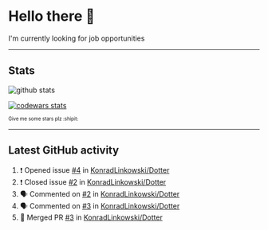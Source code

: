 # Hello there 👋
I'm currently looking for job opportunities

---

## Stats
![github stats][github stats]

[![codewars stats][codewars stats]][codewars url]

<sub><sub>Give me some stars plz :shipit:</sub></sub>

---

## Latest GitHub activity
<!--START_SECTION:activity-->
1. ❗️ Opened issue [#4](https://github.com/KonradLinkowski/Dotter/issues/4) in [KonradLinkowski/Dotter](https://github.com/KonradLinkowski/Dotter)
2. ❗️ Closed issue [#2](https://github.com/KonradLinkowski/Dotter/issues/2) in [KonradLinkowski/Dotter](https://github.com/KonradLinkowski/Dotter)
3. 🗣 Commented on [#2](https://github.com/KonradLinkowski/Dotter/issues/2) in [KonradLinkowski/Dotter](https://github.com/KonradLinkowski/Dotter)
4. 🗣 Commented on [#3](https://github.com/KonradLinkowski/Dotter/issues/3) in [KonradLinkowski/Dotter](https://github.com/KonradLinkowski/Dotter)
5. 🎉 Merged PR [#3](https://github.com/KonradLinkowski/Dotter/pull/3) in [KonradLinkowski/Dotter](https://github.com/KonradLinkowski/Dotter)
<!--END_SECTION:activity-->

[github stats]: https://github-readme-stats.vercel.app/api?username=KonradLinkowski&hide_title=true&show_icons=true&include_all_commits=true&count_private=true&disable_animations=true&theme=dark&hide_rank=true
[codewars stats]: https://codewars.com/users/KonradLinkowski/badges/large
[codewars url]: https://codewars.com/users/KonradLinkowski
